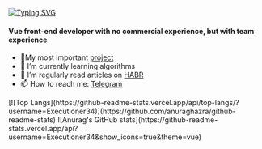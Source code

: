 <a align="center" href="https://git.io/typing-svg"><img src="https://readme-typing-svg.herokuapp.com?font=Fira+Code&weight=500&pause=1000&color=15F731&vCenter=true&width=435&lines=Hi+there+%F0%9F%91%8B%2C+I’m+Alexander" alt="Typing SVG" /></a>
<h4>Vue front-end developer with no commercial experience, but with team experience</h3>
<ul>
  <li>🔭My most important <a href='https://github.com/Executioner34/Panfilov.Academy-Module5' target="_blank">project</a></li>
  <li>🌱 I’m currently learning algorithms</li>
  <li>📄 I’m regularly read articles on <a href='https://habr.com/ru/feed/' target="_blank">HABR</a></li>
  <li>📫 How to reach me: <a href='https://t.me/Executioner34' target="_blank">Telegram</a></li>
</ul>
[![Top Langs](https://github-readme-stats.vercel.app/api/top-langs/?username=Executioner34)](https://github.com/anuraghazra/github-readme-stats)
![Anurag's GitHub stats](https://github-readme-stats.vercel.app/api?username=Executioner34&show_icons=true&theme=vue)

<!--
**Executioner34/Executioner34** is a ✨ _special_ ✨ repository because its `README.md` (this file) appears on your GitHub profile.

Here are some ideas to get you started:

- 🔭 I’m currently working on ...
- 🌱 I’m currently learning ...
- 👯 I’m looking to collaborate on ...
- 🤔 I’m looking for help with ...
- 💬 Ask me about ...
- 📫 How to reach me: ...
- 😄 Pronouns: ...
- ⚡ Fun fact: ...
-->
